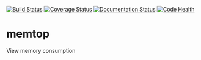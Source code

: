 [![Build Status](https://travis-ci.org/MartinThoma/memtop.svg?branch=master)](https://travis-ci.org/MartinThoma/memtop)
[![Coverage Status](https://img.shields.io/coveralls/MartinThoma/memtop.svg)](https://coveralls.io/r/MartinThoma/memtop?branch=master)
[![Documentation Status](http://img.shields.io/badge/docs-latest-brightgreen.svg)](http://pythonhosted.org/memtop)
[![Code Health](https://landscape.io/github/MartinThoma/memtop/master/landscape.svg)](https://landscape.io/github/MartinThoma/memtop/master)

# memtop
View memory consumption
